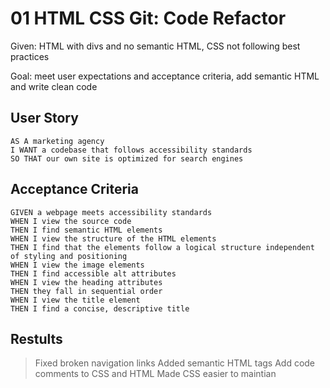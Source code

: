 # 01 HTML CSS Git: Code Refactor

Given: HTML with divs and no semantic HTML, CSS not following best practices

Goal: meet user expectations and acceptance criteria, add semantic HTML and write clean code

## User Story

```
AS A marketing agency
I WANT a codebase that follows accessibility standards
SO THAT our own site is optimized for search engines
```

## Acceptance Criteria

```
GIVEN a webpage meets accessibility standards
WHEN I view the source code
THEN I find semantic HTML elements
WHEN I view the structure of the HTML elements
THEN I find that the elements follow a logical structure independent of styling and positioning
WHEN I view the image elements
THEN I find accessible alt attributes
WHEN I view the heading attributes
THEN they fall in sequential order
WHEN I view the title element
THEN I find a concise, descriptive title
```

## Restults

>Fixed broken navigation links
>Added semantic HTML tags
>Add code comments to CSS and HTML
>Made CSS easier to maintian 